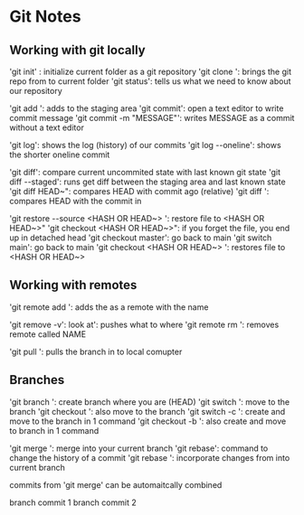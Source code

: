 # Git Notes

## Working with git locally
'git init' : initialize current folder as a git repository
'git clone <URL>': brings the git repo from <URL> to current folder
'git status': tells us what we need to know about our repository

'git add <FILE>': adds <FILE> to the staging area
'git commit': open a text editor to write commit message
'git commit -m "MESSAGE"': writes MESSAGE as a commit without a text editor

'git log': shows the log (history) of our commits
'git log --oneline': shows the shorter oneline commit

'git diff': compare current uncommited state with last known git state
'git diff --staged': runs get diff between the staging area and last known state
'git diff HEAD~<NUMBER>": compares HEAD with commit <NUMBER> ago (relative)
'git diff <HASH>': compares HEAD with the commit in <HASH>

'git restore --source <HASH OR HEAD~> <FILE>': restore file to <HASH OR HEAD~>"
'git checkout <HASH OR HEAD~>": if you forget the file, you end up in detached head
'git checkout master': go back to main
'git switch main': go back to main
'git checkout <HASH OR HEAD~> <FILE>': restores file to <HASH OR HEAD~>

## Working with remotes

'git remote add <NAME> <URL>': adds the <URL> as a remote with the name <NAME>

'git remove -v': look at': pushes what to where
'git remote rm <NAME>': removes remote called NAME 

'git pull <WHERE><WHAT>': pulls the <WHAT> branch in <WHERE> to local comupter

## Branches
'git branch <NAME>': create branch <NAME> where you are (HEAD)
'git switch <NAME>': move to the branch <NAME>
'git checkout <NAME>': also move to the branch <NAME>
'git switch -c <NAME>': create and move to the branch <NAME> in 1 command
'git checkout -b <NAME>': also create and move to branch <NAME> in 1 command

'git merge <BRANCH>': merge <BRANCH> into your current branch
'git rebase': command to change the history of a commit
'git rebase <BRANCH>': incorporate changes from <BRANCH> into current branch

commits from 'git merge' can be automaitcally combined

branch commit 1
branch commit 2
